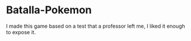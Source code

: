 ﻿# Batalla-Pokemon
I made this game based on a test that a professor left me, I liked it enough to expose it.
